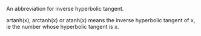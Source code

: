 An abbreviation for inverse hyperbolic tangent.

artanh(x), arctanh(x) or atanh(x) means the inverse hyperbolic tangent
of x, ie the number whose hyperbolic tangent is x.

